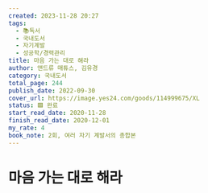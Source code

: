 ```yaml
---
created: 2023-11-28 20:27
tags:
  - 📚독서
  - 국내도서
  - 자기계발
  - 성공학/경력관리
title: 마음 가는 대로 해라
author: 앤드류 매튜스, 김유경
category: 국내도서
total_page: 244
publish_date: 2022-09-30
cover_url: https://image.yes24.com/goods/114999675/XL
status: 🟩 완료
start_read_date: 2020-11-28
finish_read_date: 2020-12-01
my_rate: 4
book_note: 2회, 여러 자기 계발서의 총합본
---
```


# 마음 가는 대로 해라

